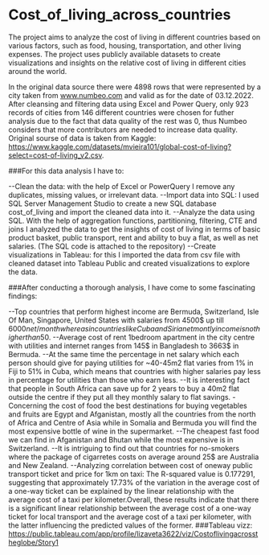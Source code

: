 # Cost_of_living_across_countries
The project aims to analyze the cost of living in different countries based on various factors, such as food, housing, transportation, and other living expenses. The project uses publicly available datasets to create visualizations and insights on the relative cost of living in different cities around the world.

In the original data source there were 4898 rows that were represented by a city taken from www.numbeo.com and valid as for the date of 03.12.2022.
After cleansing and filtering data using Excel and Power Query, only 923 records of cities from 146 different countries were chosen for futher analysis due to the fact that data quality of the rest was 0, thus Numbeo considers that more contributors are needed to increase data quality. 
Original sourse of data is taken from Kaggle: https://www.kaggle.com/datasets/mvieira101/global-cost-of-living?select=cost-of-living_v2.csv.

###For this data analysis I have to:

--Clean the data: with the help of Excel or PowerQuery I remove any duplicates, missing values, or irrelevant data.
--Import data into SQL: I used SQL Server Management Studio to create a new SQL database cost_of_living and import the cleaned data into it.
--Analyze the data using SQL. With the help of aggregation functions, partitioning, filtering, CTE and joins I analyzed the data to get the insights of cost of living in terms of basic product basket, public transport, rent and ability to buy a flat, as well as net salaries. (The SQL code is attached to the repository)
--Create visualizations in Tableau: for this I imported the data from csv file with cleaned dataset into Tableau Public and created visualizations to explore the data.

###After conducting a thorough analysis, I have come to some fascinating findings:

--Top countries that perform highest income are Bermuda, Switzerland, Isle Of Man, Singapore, United States with salaries from 4500$ up till 6000$net/monthwhereas in countries like Cuba and Siria net montly income is not higher than 50$.
--Average cost of rent 1bedroom apartment in the city centre with utilities and internet ranges from 145$ in Bangladesh to 3663$ in Bermuda.
--At the same time the percentage in net salary which each person should give for paying utilities for ~40-45m2 flat varies from 1% in Fiji to 51% in Cuba, which means
that countries with higher salaries pay less in percentage for utilities than those who earn less.
--It is interesting fact that people in South Africa can save up for 2 years to buy a 40m2 flat outside the centre if they put all they monthly salary to flat savings.
-Concerning the cost of food the best destinations for buying vegetables and fruits are Egypt and Afganistan, mostly all the countries from the north of Africa and Centre of Asia while in Somalia and Bermuda you will find the most expensive bottle of wine in the supermarket.
--The cheapest fast food we can find in Afganistan and Bhutan while the most expensive is in Switzerland.
--It is intriguing to find out that countries for no-smokers where the package of cigarretes costs on average around 25$ are Australia and New Zealand.
--Analyzing correlation between cost of oneway public transport ticket and price for 1km on taxi: The R-squared value is 0.177291, suggesting that approximately 17.73% of the variation in the average cost of a one-way ticket can be explained by the linear relationship with the average cost of a taxi per kilometer.Overall, these results indicate that there is a significant linear relationship between the average cost of a one-way ticket for local transport and the average cost of a taxi per kilometer, with the latter influencing the predicted values of the former.
###Tableau vizz: https://public.tableau.com/app/profile/lizaveta3622/viz/Costoflivingacrosstheglobe/Story1

